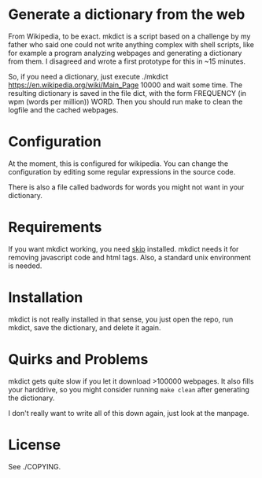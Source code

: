 Generate a dictionary from the web
==================================

From Wikipedia, to be exact.
mkdict is a script based on a challenge
by my father who said one could not write
anything complex with shell scripts, like
for example a program analyzing webpages and
generating a dictionary from them. I disagreed
and wrote a first prototype for this in \~15 minutes.

So, if you need a dictionary, just execute
	./mkdict https://en.wikipedia.org/wiki/Main_Page 10000
and wait some time. The resulting dictionary is saved in
the file dict, with the form
FREQUENCY (in wpm (words per million)) WORD.
Then you should run make to clean the logfile and the cached
webpages.

Configuration
=============

At the moment, this is configured for wikipedia.
You can change the configuration by editing some
regular expressions in the source code.

There is also a file called badwords for words
you might not want in your dictionary.

Requirements
============

If you want mkdict working, you need
[skip](https://www.github.com/scharlatan/skip)
installed. mkdict needs it for removing javascript
code and html tags.
Also, a standard unix environment is needed.

Installation
============

mkdict is not really installed in that sense, you just
open the repo, run mkdict, save the dictionary, and
delete it again.

Quirks and Problems
===================

mkdict gets quite slow if you let it download >100000 webpages.
It also fills your harddrive, so you might consider running
`make clean` after generating the dictionary.

I don't really want to write all of this down again,
just look at the manpage.

License
=======

See ./COPYING.
